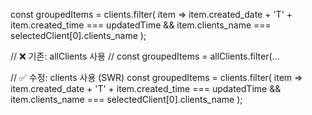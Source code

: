 const groupedItems = clients.filter(
  item =>
    item.created_date + 'T' + item.created_time === updatedTime &&
    item.clients_name === selectedClient[0].clients_name
);

// ❌ 기존: allClients 사용
// const groupedItems = allClients.filter(...

// ✅ 수정: clients 사용 (SWR)
const groupedItems = clients.filter(
  item =>
    item.created_date + 'T' + item.created_time === updatedTime &&
    item.clients_name === selectedClient[0].clients_name
);